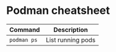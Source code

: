 # Podman cheatsheet

| Command | Description |
| ---     | ---         |
| `podman ps` | List running pods |
